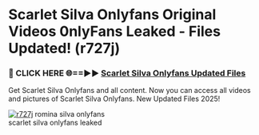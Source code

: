 # Scarlet Silva Onlyfans Original Videos 0nlyFans Leaked - Files Updated! (r727j)

<h3>🔴 CLICK HERE 🌐==►► <a href="https://tinyurl.com/ms9xzufz" rel="nofollow">Scarlet Silva Onlyfans Updated Files</a></h3>

Get Scarlet Silva Onlyfans and all content. Now you can access all videos and pictures of Scarlet Silva Onlyfans. New Updated Files 2025!

[![r727j](https://i.imgur.com/ppqm5kG.gif)](https://tinyurl.com/ms9xzufz)
romina silva onlyfans<br>
scarlet silva onlyfans leaked